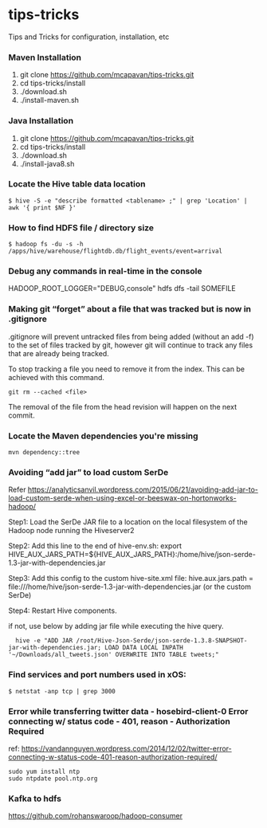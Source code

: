 # tips-tricks
Tips and Tricks for configuration, installation, etc

### Maven Installation

1. git clone https://github.com/mcapavan/tips-tricks.git
2. cd tips-tricks/install
3. ./download.sh
4. ./install-maven.sh


### Java Installation

1. git clone https://github.com/mcapavan/tips-tricks.git
2. cd tips-tricks/install
3. ./download.sh
4. ./install-java8.sh

### Locate the Hive table data location

```
$ hive -S -e "describe formatted <tablename> ;" | grep 'Location' | awk '{ print $NF }'
```

### How to find HDFS file / directory size

```
$ hadoop fs -du -s -h /apps/hive/warehouse/flightdb.db/flight_events/event=arrival
```

### Debug any commands in real-time in the console
HADOOP_ROOT_LOGGER="DEBUG,console" hdfs dfs -tail SOMEFILE

### Making git “forget” about a file that was tracked but is now in .gitignore

.gitignore will prevent untracked files from being added (without an add -f) to the set of files tracked by git, however git will continue to track any files that are already being tracked.

To stop tracking a file you need to remove it from the index. This can be achieved with this command.
```
git rm --cached <file>
```
The removal of the file from the head revision will happen on the next commit.

### Locate the Maven dependencies you're missing

```
mvn dependency::tree
```

### Avoiding “add jar” to load custom SerDe
Refer https://analyticsanvil.wordpress.com/2015/06/21/avoiding-add-jar-to-load-custom-serde-when-using-excel-or-beeswax-on-hortonworks-hadoop/

Step1: Load the SerDe JAR file to a location on the local filesystem of the Hadoop node running the Hiveserver2

Step2: Add this line to the end of hive-env.sh:
export HIVE_AUX_JARS_PATH=${HIVE_AUX_JARS_PATH}:/home/hive/json-serde-1.3-jar-with-dependencies.jar

Step3: Add this config to the custom hive-site.xml file:
hive.aux.jars.path = file:///home/hive/json-serde-1.3-jar-with-dependencies.jar (or the custom SerDe)

Step4: Restart Hive components.

if not, use below by adding jar file while executing the hive query.

```
  hive -e "ADD JAR /root/Hive-Json-Serde/json-serde-1.3.8-SNAPSHOT-jar-with-dependencies.jar; LOAD DATA LOCAL INPATH '~/Downloads/all_tweets.json' OVERWRITE INTO TABLE tweets;"
```


### Find services and port numbers used in xOS:
```
$ netstat -anp tcp | grep 3000
```
### Error while transferring twitter data - hosebird-client-0 Error connecting w/ status code - 401, reason - Authorization Required
ref: https://vandannguyen.wordpress.com/2014/12/02/twitter-error-connecting-w-status-code-401-reason-authorization-required/
```
sudo yum install ntp
sudo ntpdate pool.ntp.org
```

### Kafka to hdfs

https://github.com/rohanswaroop/hadoop-consumer
